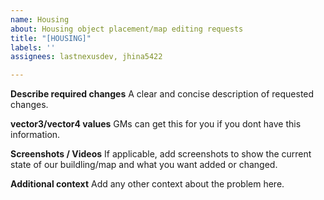 ```yaml
---
name: Housing
about: Housing object placement/map editing requests
title: "[HOUSING]"
labels: ''
assignees: lastnexusdev, jhina5422

---
```


**Describe required changes**
A clear and concise description of requested changes.

**vector3/vector4 values**
GMs can get this for you if you dont have this information.

**Screenshots / Videos**
If applicable, add screenshots to show the current state of our buildling/map and what you want added or changed.

**Additional context**
Add any other context about the problem here.
